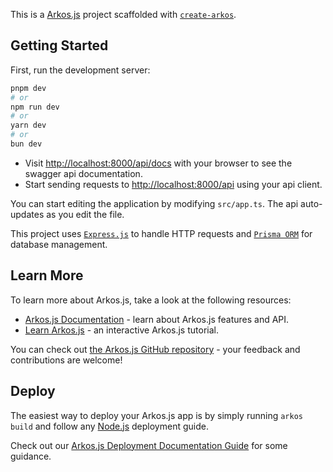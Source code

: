 This is a [Arkos.js](https://arkosjs.com) project scaffolded with [`create-arkos`](https://arkosjs.com/docs/cli/create-arkos).

## Getting Started

First, run the development server:

```bash
pnpm dev
# or
npm run dev
# or
yarn dev
# or
bun dev
```

- Visit [http://localhost:8000/api/docs](http://localhost:8000/api/docs) with your browser to see the swagger api documentation.
- Start sending requests to [http://localhost:8000/api](http://localhost:8000/api) using your api client.

You can start editing the application by modifying `src/app.ts`. The api auto-updates as you edit the file.

This project uses [`Express.js`](https://expressjs.com) to handle HTTP requests and [`Prisma ORM`](https://prisma.io) for database management.

## Learn More

To learn more about Arkos.js, take a look at the following resources:

- [Arkos.js Documentation](https://arkosjs.com/docs) - learn about Arkos.js features and API.
- [Learn Arkos.js](https://arkosjs.com/learn) - an interactive Arkos.js tutorial.

You can check out [the Arkos.js GitHub repository](https://github.com/uanela/arkos) - your feedback and contributions are welcome!

## Deploy

The easiest way to deploy your Arkos.js app is by simply running `arkos build` and follow any [Node.js](https://nodejs.org) deployment guide.

Check out our [Arkos.js Deployment Documentation Guide](https://www.arkosjs.com/docs/getting-started/deployment) for some guidance.
